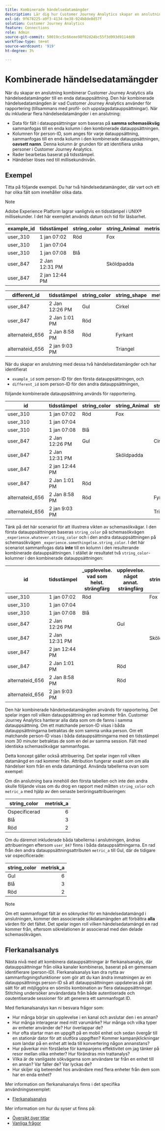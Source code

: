 ```yaml
---
title: Kombinerade händelsedatamängder
description: Lär dig hur Customer Journey Analytics skapar en anslutning genom att kombinera datauppsättningar.
exl-id: 9f678225-a9f3-4134-be38-924b8de8d57f
solution: Customer Journey Analytics
feature: Connections
role: Admin
source-git-commit: 50019cc5c66eee98f02d24bc55f3d993d9114dd0
workflow-type: tm+mt
source-wordcount: '919'
ht-degree: 3%

---
```



# Kombinerade händelsedatamängder

När du skapar en anslutning kombinerar Customer Journey Analytics alla händelsedatamängder till en enda datauppsättning. Den här kombinerade händelsedatamängden är vad Customer Journey Analytics använder för rapportering (tillsammans med profil- och uppslagsdatauppsättningar). När du inkluderar flera händelsedatamängder i en anslutning:

* Data för fält i datauppsättningar som baseras på **samma schemasökväg** sammanfogas till en enda kolumn i den kombinerade datauppsättningen.
* Kolumnen för person-ID, som anges för varje datauppsättning, sammanfogas till en enda kolumn i den kombinerade datauppsättningen, **oavsett namn**. Denna kolumn är grunden för att identifiera unika personer i Customer Journey Analytics.
* Rader bearbetas baserat på tidsstämpel.
* Händelser löses ned till millisekundnivån.

## Exempel

Titta på följande exempel. Du har två händelsedatamängder, där vart och ett har olika fält som innehåller olika data.

>[!NOTE]
>
>Adobe Experience Platform lagrar vanligtvis en tidsstämpel i UNIX® millisekunder. I det här exemplet används datum och tid för läsbarhet.

| example_id | tidsstämpel | string_color | string_Animal | metrisk_a |
| --- | --- | --- | --- | ---: |
| user_310 | 1 jan 07:02 | Röd | Fox | |
| user_310 | 1 jan 07:04 | | | 2 |
| user_310 | 1 jan 07:08 | Blå | | 3 |
| user_847 | 2 Jan 12:31 PM | | Sköldpadda | 4 |
| user_847 | 2 jan 12:44 PM | | | 2 |

| different_id | tidsstämpel | string_color | string_shape | metrisk_b |
| --- | --- | --- | --- | ---: |
| user_847 | 2 Jan 12:26 PM | Gul | Cirkel | 8,5 |
| user_847 | 2 Jan 1:01 PM | Röd | | |
| alternateid_656 | 2 Jan 8:58 PM | Röd | Fyrkant | 4,2 |
| alternateid_656 | 2 jan 9:03 PM | | Triangel | 3,1 |

När du skapar en anslutning med dessa två händelsedatamängder och har identifierat

* `example_id` som person-ID för den första datauppsättningen, och
* `different_id` som person-ID för den andra datauppsättningen,

följande kombinerade datauppsättning används för rapportering.

| id | tidsstämpel | string_color | string_Animal | string_shape | metrisk_a | metrisk_b |
| --- | --- | --- | --- | --- | ---: | ---: |
| user_310 | 1 jan 07:02 | Röd | Fox | | | |
| user_310 | 1 jan 07:04 | | | | 2 | |
| user_310 | 1 jan 07:08 | Blå | | | 3 | |
| user_847 | 2 Jan 12:26 PM | Gul | | Cirkel | | 8,5 |
| user_847 | 2 Jan 12:31 PM | | Sköldpadda | | 4 | |
| user_847 | 2 jan 12:44 PM | | | | 2 | |
| user_847 | 2 Jan 1:01 PM | Röd | | | | |
| alternateid_656 | 2 Jan 8:58 PM | Röd | | Fyrkant | | 4,2 |
| alternateid_656 | 2 jan 9:03 PM | | | Triangel | | 3,1 |

Tänk på det här scenariot för att illustrera vikten av schemasökvägar. I den första datauppsättningen baseras `string_color` på schemasökvägen `_experience.whatever.string_color` och i den andra datauppsättningen på schemasökvägen `_experience.somethingelse.string_color`. I det här scenariot sammanfogas data **inte** till en kolumn i den resulterande kombinerade datauppsättningen. I stället är resultatet två `string_color`-kolumner i den kombinerade datauppsättningen:

| id | tidsstämpel | _upplevelse.<br/>vad som helst.<br/>strängfärg | upplevelse.<br/>något annat.<br/>strängfärg | string_Animal | string_shape | metrisk_a | metrisk_b |
| --- | --- | --- | --- | --- | --- | ---: | ---:|
| user_310 | 1 jan 07:02 | Röd | | Fox | | | |
| user_310 | 1 jan 07:04 | | | | | 2 | |
| user_310 | 1 jan 07:08 | Blå | | | | 3 | |
| user_847 | 2 Jan 12:26 PM | | Gul | | Cirkel | | 8,5 |
| user_847 | 2 Jan 12:31 PM | | | Sköldpadda |  | 4 | |
| user_847 | 2 jan 12:44 PM | | | | | 2 | |
| user_847 | 2 Jan 1:01 PM | | Röd | | | | |
| alternateid_656 | 2 Jan 8:58 PM | | Röd | | Fyrkant | | 4,2 |
| alternateid_656 | 2 jan 9:03 PM | | | | Triangel | | 3,1 |

Den här kombinerade händelsedatamängden används för rapportering. Det spelar ingen roll vilken datauppsättning en rad kommer från. Customer Journey Analytics hanterar alla data som om de fanns i samma datauppsättning. Om ett matchande person-ID visas i båda datauppsättningarna betraktas de som samma unika person. Om ett matchande person-ID visas i båda datauppsättningarna med en tidsstämpel inom 30 minuter betraktas de som en del av samma session. Fält med identiska schemasökvägar sammanfogas.

Detta koncept gäller också attribuering. Det spelar ingen roll vilken datamängd en rad kommer från. Attribution fungerar exakt som om alla händelser kom från en enda datamängd. Använda tabellerna ovan som exempel:

Om din anslutning bara innehöll den första tabellen och inte den andra skulle följande visas om du drog en rapport med måtten `string_color` och `metric_a` med hjälp av den senaste beröringsattribueringen:

| string_color | metrisk_a |
| --- | ---: |
| Ospecificerad | 6 |
| Blå | 3 |
| Röd | 2 |

Om du däremot inkluderade båda tabellerna i anslutningen, ändras attribueringen eftersom `user_847` finns i båda datauppsättningarna. En rad från den andra datauppsättningsattributen `metric_a` till Gul, där de tidigare var ospecificerade:

| string_color | metrisk_a |
| --- | ---: |
| Gul | 6 |
| Blå | 3 |
| Röd | 2 |

>[!NOTE]
>
>Om ett sammanfogat fält är en söknyckel för en händelsedatamängd i anslutningen, kommer den associerade sökdatamängden att förbättra **alla** värden för det fältet. Det spelar ingen roll vilken händelsedatamängd en rad kommer från, eftersom sökrelationen är associerad med den delade schemasökvägen.

## Flerkanalsanalys

Nästa nivå med att kombinera datauppsättningar är flerkanalsanalys, där datauppsättningar från olika kanaler kombineras, baserat på en gemensam identifierare (person-ID). Flerkanalsanalys kan dra nytta av sammanfogningsfunktioner som gör att du kan ändra inmatningen av en datauppsättnings person-ID så att datauppsättningen uppdateras på rätt sätt för att möjliggöra en sömlös kombination av flera datauppsättningar. Stitching undersöker användardata från både autentiserade och oautentiserade sessioner för att generera ett sammanfogat ID.

Med flerkanalsanalys kan ni besvara frågor som:

* Hur många börjar sin upplevelse i en kanal och avslutar den i en annan?
* Hur många interagerar med mitt varumärke? Hur många och vilka typer av enheter använder de? Hur överlappar de?
* Hur ofta startar man en uppgift på en mobil enhet och sedan övergår till en stationär dator för att slutföra uppgiften? Kommer kampanjklickningar som landar på en enhet att leda till konvertering någon annanstans?
* Hur påverkar min förståelse för kampanjens effektivitet om jag tänker på resor mellan olika enheter? Hur förändras min trattanalys?
* Vilka är de vanligaste sökvägarna som användare tar från en enhet till en annan? Var faller de? Var lyckas de?
* Hur skiljer sig beteendet hos användare med flera enheter från dem som har en enda enhet?


Mer information om flerkanalsanalys finns i det specifika användningsexemplet:

* [Flerkanalsanalys](../use-cases/cross-channel/cross-channel.md)

Mer information om hur du syser ut finns på:

* [Översikt över titlar](/help/stitching/overview.md)
* [Vanliga frågor](/help/stitching/faq.md)

